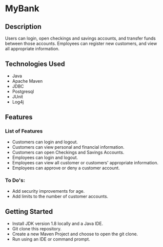 
<h1>MyBank</h1>
<h2>Description</h2>
<p>Users can login, open checkings and savings accounts, and transfer funds between those accounts. Employees can register new customers, and view all appropriate information.</p>
<h2>Technologies Used</h2>
<ul>
<li>Java</li>
<li>Apache Maven</li>
<li>JDBC</li>
<li>Postgresql</li>
<li>JUnit</li>
<li>Log4j</li>
</ul>
<h2>Features</h2>
<h3>List of Features</h3>
<ul>
<li>Customers can login and logout.</li>
<li>Customers can view personal and financial information.</li>
<li>Customers can open Checkings and Savings Accounts.</li>
<li>Employees can login and logout.</li>
<li>Employees can view all customer or customers' appropriate information.</li>
<li>Employees can approve or deny a customer account.</li>
</ul>
<h3>To Do's:</h3>
<ul>
<li>Add security improvements for age.</li>
<li>Add limits to the number of customer accounts.</li>
</ul>
<h2>Getting Started</h2>
<ul>
<li>Install JDK version 1.8 locally and a Java IDE.</li>
<li>Git clone this repository.</li>
<li>Create a new Maven Project and choose to open the git clone.</li>
<li>Run using an IDE or command prompt.</li>
</ul>
